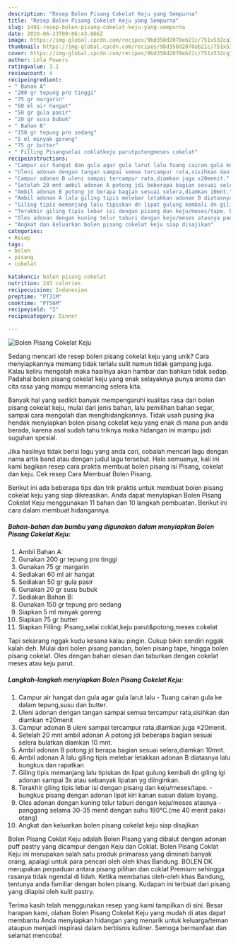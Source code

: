 ```yaml
---
description: "Resep Bolen Pisang Cokelat Keju yang Sempurna"
title: "Resep Bolen Pisang Cokelat Keju yang Sempurna"
slug: 1491-resep-bolen-pisang-cokelat-keju-yang-sempurna
date: 2020-06-23T09:06:43.866Z
image: https://img-global.cpcdn.com/recipes/9bd358d2070eb21c/751x532cq70/bolen-pisang-cokelat-keju-foto-resep-utama.jpg
thumbnail: https://img-global.cpcdn.com/recipes/9bd358d2070eb21c/751x532cq70/bolen-pisang-cokelat-keju-foto-resep-utama.jpg
cover: https://img-global.cpcdn.com/recipes/9bd358d2070eb21c/751x532cq70/bolen-pisang-cokelat-keju-foto-resep-utama.jpg
author: Lela Powers
ratingvalue: 3.1
reviewcount: 4
recipeingredient:
- " Bahan A"
- "200 gr tepung pro tinggi"
- "75 gr margarin"
- "60 ml air hangat"
- "50 gr gula pasir"
- "20 gr susu bubuk"
- " Bahan B"
- "150 gr tepung pro sedang"
- "5 ml minyak goreng"
- "75 gr butter"
- " Filling Pisangselai coklatkeju parutpotongmeses cokelat"
recipeinstructions:
- "Campur air hangat dan gula agar gula larut lalu Tuang cairan gula ke dalam tepung,susu dan butter."
- "Uleni adonan dengan tangan sampai semua tercampur rata,sisihkan dan diamkan ±20menit"
- "Campur adonan B uleni sampai tercampur rata,diamkan juga ±20menit."
- "Setelah 20 mnt ambil adonan A potong jdi beberapa bagian sesuai selera bulatkan diamkan 10 mnt."
- "Ambil adonan B potong jd berapa bagian sesuai selera,diamkan 10mnt."
- "Ambil adonan A lalu giling tipis melebar letakkan adonan B diatasnya lalu bungkus dan rapatkan"
- "Giling tipis memanjang lalu tipiskan dn lipat gulung kembali dn giling lgi adonan sampai 3x atau sebanyak lipatan yg diinginkan."
- "Terakhir giling tipis lebar isi dengan pisang dan keju/meses/tape. bungkus pisang dengan adonan lipat kiri kanan susun dalam loyang."
- "Oles adonan dengan kuning telur taburi dengan keju/meses atasnya panggang selama 30-35 menit dengan suhu 180°C.(me 40 menit pakai otang)"
- "Angkat dan keluarkan bolen pisang cokelat keju siap disajikan"
categories:
- Resep
tags:
- bolen
- pisang
- cokelat

katakunci: bolen pisang cokelat 
nutrition: 243 calories
recipecuisine: Indonesian
preptime: "PT31M"
cooktime: "PT56M"
recipeyield: "2"
recipecategory: Dinner

---
```



![Bolen Pisang Cokelat Keju](https://img-global.cpcdn.com/recipes/9bd358d2070eb21c/751x532cq70/bolen-pisang-cokelat-keju-foto-resep-utama.jpg)

Sedang mencari ide resep bolen pisang cokelat keju yang unik? Cara menyiapkannya memang tidak terlalu sulit namun tidak gampang juga. Kalau keliru mengolah maka hasilnya akan hambar dan bahkan tidak sedap. Padahal bolen pisang cokelat keju yang enak selayaknya punya aroma dan cita rasa yang mampu memancing selera kita.

Banyak hal yang sedikit banyak mempengaruhi kualitas rasa dari bolen pisang cokelat keju, mulai dari jenis bahan, lalu pemilihan bahan segar, sampai cara mengolah dan menghidangkannya. Tidak usah pusing jika hendak menyiapkan bolen pisang cokelat keju yang enak di mana pun anda berada, karena asal sudah tahu triknya maka hidangan ini mampu jadi suguhan spesial.

Jika hasilnya tidak berisi lagu yang anda cari, cobalah mencari lagu dengan nama artis band atau dengan judul lagu tersebut. Halo semuanya, kali ini kami bagikan resep cara praktis membuat bolen pisang isi Pisang, cokelat dan keju. Cek resep Cara Membuat Bolen Pisang.


Berikut ini ada beberapa tips dan trik praktis untuk membuat bolen pisang cokelat keju yang siap dikreasikan. Anda dapat menyiapkan Bolen Pisang Cokelat Keju menggunakan 11 bahan dan 10 langkah pembuatan. Berikut ini cara dalam membuat hidangannya.

<!--inarticleads1-->

##### Bahan-bahan dan bumbu yang digunakan dalam menyiapkan Bolen Pisang Cokelat Keju:

1. Ambil  Bahan A:
1. Gunakan 200 gr tepung pro tinggi
1. Gunakan 75 gr margarin
1. Sediakan 60 ml air hangat
1. Sediakan 50 gr gula pasir
1. Gunakan 20 gr susu bubuk
1. Sediakan  Bahan B:
1. Gunakan 150 gr tepung pro sedang
1. Siapkan 5 ml minyak goreng
1. Siapkan 75 gr butter
1. Siapkan  Filling: Pisang,selai coklat,keju parut&amp;potong,meses cokelat


Tapi sekarang nggak kudu kesana kalau pingin. Cukup bikin sendiri nggak kalah deh. Mulai dari bolen pisang pandan, bolen pisang tape, hingga bolen pisang cokelat. Oles dengan bahan olesan dan taburkan dengan cokelat meses atau keju parut. 

<!--inarticleads2-->

##### Langkah-langkah menyiapkan Bolen Pisang Cokelat Keju:

1. Campur air hangat dan gula agar gula larut lalu - Tuang cairan gula ke dalam tepung,susu dan butter.
1. Uleni adonan dengan tangan sampai semua tercampur rata,sisihkan dan diamkan ±20menit
1. Campur adonan B uleni sampai tercampur rata,diamkan juga ±20menit.
1. Setelah 20 mnt ambil adonan A potong jdi beberapa bagian sesuai selera bulatkan diamkan 10 mnt.
1. Ambil adonan B potong jd berapa bagian sesuai selera,diamkan 10mnt.
1. Ambil adonan A lalu giling tipis melebar letakkan adonan B diatasnya lalu bungkus dan rapatkan
1. Giling tipis memanjang lalu tipiskan dn lipat gulung kembali dn giling lgi adonan sampai 3x atau sebanyak lipatan yg diinginkan.
1. Terakhir giling tipis lebar isi dengan pisang dan keju/meses/tape. - bungkus pisang dengan adonan lipat kiri kanan susun dalam loyang.
1. Oles adonan dengan kuning telur taburi dengan keju/meses atasnya - panggang selama 30-35 menit dengan suhu 180°C.(me 40 menit pakai otang)
1. Angkat dan keluarkan bolen pisang cokelat keju siap disajikan


Bolen Pisang Coklat Keju adalah Bolen Pisang yang dibalut dengan adonan puff pastry yang dicampur dengan Keju dan Coklat. Bolen Pisang Coklat Keju ini merupakan salah satu produk primarasa yang diminati banyak orang, apalagi untuk para pencari oleh oleh khas Bandung. BOLEN DK merupakan perpaduan antara pisang pilihan dan coklat Premium sehingga rasanya tidak ngendal di lidah. Ketika membahas oleh-oleh khas Bandung, tentunya anda familiar dengan bolen pisang. Kudapan ini terbuat dari pisang yang dilapisi oleh kulit pastry. 

Terima kasih telah menggunakan resep yang kami tampilkan di sini. Besar harapan kami, olahan Bolen Pisang Cokelat Keju yang mudah di atas dapat membantu Anda menyiapkan hidangan yang menarik untuk keluarga/teman ataupun menjadi inspirasi dalam berbisnis kuliner. Semoga bermanfaat dan selamat mencoba!
